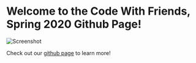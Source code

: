 # Welcome to the Code With Friends, Spring 2020 Github Page!

![Screenshot](https://raw.githubusercontent.com/ScottKwang/CodeWithFriends-Spring2020/master/assets/images/banner_new.png)

Check out our [github page](https://scottkwang.github.io/CodeWithFriends-Spring2020/) to learn more!
